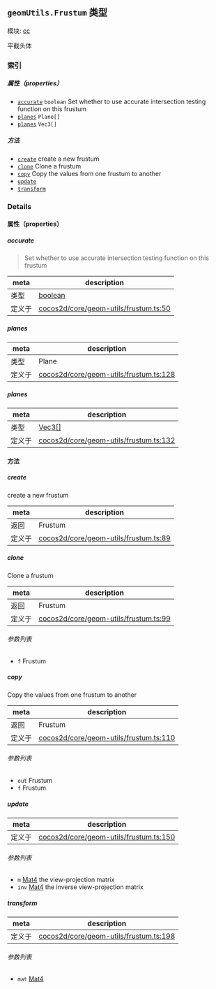 ## `geomUtils.Frustum` 类型



模块: [cc](../modules/cc.md)


平截头体



### 索引

##### 属性（properties）

  - [`accurate`](#accurate) `boolean` Set whether to use accurate intersection testing function on this frustum
  - [`planes`](#planes) `Plane[]` 
  - [`planes`](#planes) `Vec3[]` 



##### 方法

  - [`create`](#create) create a new frustum
  - [`clone`](#clone) Clone a frustum
  - [`copy`](#copy) Copy the values from one frustum to another
  - [`update`](#update) 
  - [`transform`](#transform) 



### Details


#### 属性（properties）


##### accurate

> Set whether to use accurate intersection testing function on this frustum

| meta | description |
|------|-------------|
| 类型 | <a href="https://developer.mozilla.org/en/JavaScript/Reference/Global_Objects/Boolean" class="crosslink external" target="_blank">boolean</a> |
| 定义于 | [cocos2d/core/geom-utils/frustum.ts:50](https://github.com/cocos-creator/engine/blob/9b7a7dc11ce49f0fdca3c34df5ab59604060c0a4/cocos2d/core/geom-utils/frustum.ts#L50) |



##### planes

> 

| meta | description |
|------|-------------|
| 类型 | Plane |
| 定义于 | [cocos2d/core/geom-utils/frustum.ts:128](https://github.com/cocos-creator/engine/blob/9b7a7dc11ce49f0fdca3c34df5ab59604060c0a4/cocos2d/core/geom-utils/frustum.ts#L128) |



##### planes

> 

| meta | description |
|------|-------------|
| 类型 | <a href="../classes/Vec3.html" class="crosslink">Vec3[]</a> |
| 定义于 | [cocos2d/core/geom-utils/frustum.ts:132](https://github.com/cocos-creator/engine/blob/9b7a7dc11ce49f0fdca3c34df5ab59604060c0a4/cocos2d/core/geom-utils/frustum.ts#L132) |






<!-- Method Block -->
#### 方法


##### create

create a new frustum

| meta | description |
|------|-------------|
| 返回 | Frustum 
| 定义于 | [cocos2d/core/geom-utils/frustum.ts:89](https://github.com/cocos-creator/engine/blob/9b7a7dc11ce49f0fdca3c34df5ab59604060c0a4/cocos2d/core/geom-utils/frustum.ts#L89) |



##### clone

Clone a frustum

| meta | description |
|------|-------------|
| 返回 | Frustum 
| 定义于 | [cocos2d/core/geom-utils/frustum.ts:99](https://github.com/cocos-creator/engine/blob/9b7a7dc11ce49f0fdca3c34df5ab59604060c0a4/cocos2d/core/geom-utils/frustum.ts#L99) |

###### 参数列表
- `f` Frustum 


##### copy

Copy the values from one frustum to another

| meta | description |
|------|-------------|
| 返回 | Frustum 
| 定义于 | [cocos2d/core/geom-utils/frustum.ts:110](https://github.com/cocos-creator/engine/blob/9b7a7dc11ce49f0fdca3c34df5ab59604060c0a4/cocos2d/core/geom-utils/frustum.ts#L110) |

###### 参数列表
- `out` Frustum 
- `f` Frustum 


##### update



| meta | description |
|------|-------------|
| 定义于 | [cocos2d/core/geom-utils/frustum.ts:150](https://github.com/cocos-creator/engine/blob/9b7a7dc11ce49f0fdca3c34df5ab59604060c0a4/cocos2d/core/geom-utils/frustum.ts#L150) |

###### 参数列表
- `m` <a href="../classes/Mat4.html" class="crosslink">Mat4</a> the view-projection matrix
- `inv` <a href="../classes/Mat4.html" class="crosslink">Mat4</a> the inverse view-projection matrix


##### transform



| meta | description |
|------|-------------|
| 定义于 | [cocos2d/core/geom-utils/frustum.ts:198](https://github.com/cocos-creator/engine/blob/9b7a7dc11ce49f0fdca3c34df5ab59604060c0a4/cocos2d/core/geom-utils/frustum.ts#L198) |

###### 参数列表
- `mat` <a href="../classes/Mat4.html" class="crosslink">Mat4</a> 



